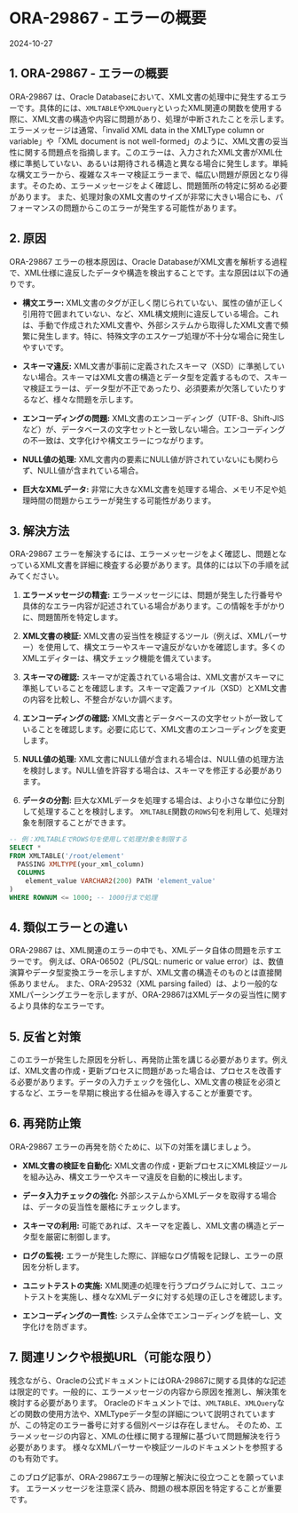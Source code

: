 # ORA-29867 - エラーの概要
2024-10-27

## 1. ORA-29867 - エラーの概要

ORA-29867 は、Oracle Databaseにおいて、XML文書の処理中に発生するエラーです。具体的には、`XMLTABLE`や`XMLQuery`といったXML関連の関数を使用する際に、XML文書の構造や内容に問題があり、処理が中断されたことを示します。  エラーメッセージは通常、「invalid XML data in the XMLType column or variable」や「XML document is not well-formed」のように、XML文書の妥当性に関する問題点を指摘します。このエラーは、入力されたXML文書がXML仕様に準拠していない、あるいは期待される構造と異なる場合に発生します。単純な構文エラーから、複雑なスキーマ検証エラーまで、幅広い問題が原因となり得ます。そのため、エラーメッセージをよく確認し、問題箇所の特定に努める必要があります。  また、処理対象のXML文書のサイズが非常に大きい場合にも、パフォーマンスの問題からこのエラーが発生する可能性があります。


## 2. 原因

ORA-29867 エラーの根本原因は、Oracle DatabaseがXML文書を解析する過程で、XML仕様に違反したデータや構造を検出することです。主な原因は以下の通りです。

* **構文エラー:** XML文書のタグが正しく閉じられていない、属性の値が正しく引用符で囲まれていない、など、XML構文規則に違反している場合。これは、手動で作成されたXML文書や、外部システムから取得したXML文書で頻繁に発生します。特に、特殊文字のエスケープ処理が不十分な場合に発生しやすいです。

* **スキーマ違反:** XML文書が事前に定義されたスキーマ（XSD）に準拠していない場合。スキーマはXML文書の構造とデータ型を定義するもので、スキーマ検証エラーは、データ型が不正であったり、必須要素が欠落していたりするなど、様々な問題を示します。

* **エンコーディングの問題:** XML文書のエンコーディング（UTF-8、Shift-JISなど）が、データベースの文字セットと一致しない場合。エンコーディングの不一致は、文字化けや構文エラーにつながります。

* **NULL値の処理:** XML文書内の要素にNULL値が許されていないにも関わらず、NULL値が含まれている場合。

* **巨大なXMLデータ:** 非常に大きなXML文書を処理する場合、メモリ不足や処理時間の問題からエラーが発生する可能性があります。


## 3. 解決方法

ORA-29867 エラーを解決するには、エラーメッセージをよく確認し、問題となっているXML文書を詳細に検査する必要があります。具体的には以下の手順を試みてください。

1. **エラーメッセージの精査:** エラーメッセージには、問題が発生した行番号や具体的なエラー内容が記述されている場合があります。この情報を手がかりに、問題箇所を特定します。

2. **XML文書の検証:** XML文書の妥当性を検証するツール（例えば、XMLパーサー）を使用して、構文エラーやスキーマ違反がないかを確認します。多くのXMLエディターは、構文チェック機能を備えています。

3. **スキーマの確認:** スキーマが定義されている場合は、XML文書がスキーマに準拠していることを確認します。スキーマ定義ファイル（XSD）とXML文書の内容を比較し、不整合がないか調べます。

4. **エンコーディングの確認:** XML文書とデータベースの文字セットが一致していることを確認します。必要に応じて、XML文書のエンコーディングを変更します。

5. **NULL値の処理:** XML文書にNULL値が含まれる場合は、NULL値の処理方法を検討します。NULL値を許容する場合は、スキーマを修正する必要があります。

6. **データの分割:** 巨大なXMLデータを処理する場合は、より小さな単位に分割して処理することを検討します。  `XMLTABLE`関数の`ROWS`句を利用して、処理対象を制限することができます。

```sql
-- 例：XMLTABLEでROWS句を使用して処理対象を制限する
SELECT *
FROM XMLTABLE('/root/element'
  PASSING XMLTYPE(your_xml_column)
  COLUMNS
    element_value VARCHAR2(200) PATH 'element_value'
)
WHERE ROWNUM <= 1000; -- 1000行まで処理
```


## 4. 類似エラーとの違い

ORA-29867 は、XML関連のエラーの中でも、XMLデータ自体の問題を示すエラーです。  例えば、ORA-06502（PL/SQL: numeric or value error）は、数値演算やデータ型変換エラーを示しますが、XML文書の構造そのものとは直接関係ありません。  また、ORA-29532（XML parsing failed）は、より一般的なXMLパーシングエラーを示しますが、ORA-29867はXMLデータの妥当性に関するより具体的なエラーです。


## 5. 反省と対策

このエラーが発生した原因を分析し、再発防止策を講じる必要があります。例えば、XML文書の作成・更新プロセスに問題があった場合は、プロセスを改善する必要があります。データの入力チェックを強化し、XML文書の検証を必須とするなど、エラーを早期に検出する仕組みを導入することが重要です。


## 6. 再発防止策

ORA-29867 エラーの再発を防ぐために、以下の対策を講じましょう。

* **XML文書の検証を自動化:** XML文書の作成・更新プロセスにXML検証ツールを組み込み、構文エラーやスキーマ違反を自動的に検出します。

* **データ入力チェックの強化:** 外部システムからXMLデータを取得する場合は、データの妥当性を厳格にチェックします。

* **スキーマの利用:** 可能であれば、スキーマを定義し、XML文書の構造とデータ型を厳密に制御します。

* **ログの監視:** エラーが発生した際に、詳細なログ情報を記録し、エラーの原因を分析します。

* **ユニットテストの実施:** XML関連の処理を行うプログラムに対して、ユニットテストを実施し、様々なXMLデータに対する処理の正しさを確認します。

* **エンコーディングの一貫性:** システム全体でエンコーディングを統一し、文字化けを防ぎます。


## 7. 関連リンクや根拠URL（可能な限り）

残念ながら、Oracleの公式ドキュメントにはORA-29867に関する具体的な記述は限定的です。一般的に、エラーメッセージの内容から原因を推測し、解決策を検討する必要があります。  Oracleのドキュメントでは、`XMLTABLE`、`XMLQuery`などの関数の使用方法や、XMLTypeデータ型の詳細について説明されていますが、この特定のエラー番号に対する個別ページは存在しません。  そのため、エラーメッセージの内容と、XMLの仕様に関する理解に基づいて問題解決を行う必要があります。  様々なXMLパーサーや検証ツールのドキュメントを参照するのも有効です。


このブログ記事が、ORA-29867エラーの理解と解決に役立つことを願っています。  エラーメッセージを注意深く読み、問題の根本原因を特定することが重要です。